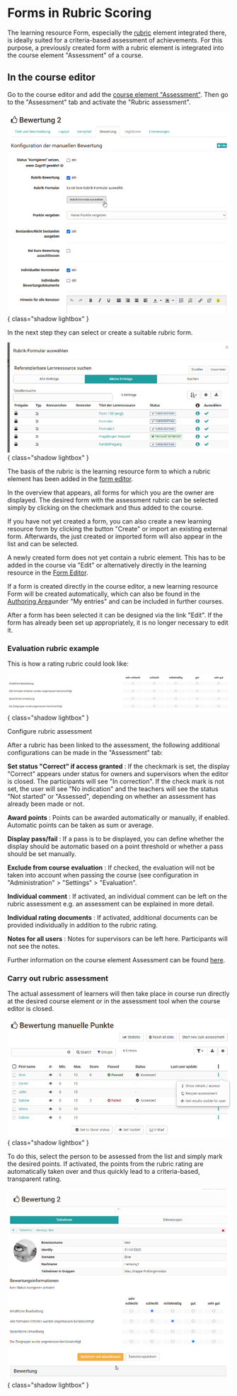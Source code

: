 # Forms in Rubric Scoring

The learning resource Form, especially the [rubric](Rubric.md) element integrated there, is ideally suited for a criteria-based assessment of achievements. For this purpose, a previously created form with a rubric element is integrated into the course element "Assessment" of a course.

## In the course editor

Go to the course editor and add the [course element "Assessment"](../course_elements/Course_Element_Assessment.md). Then go to the "Assessment" tab and activate the "Rubric assessment".

![Configure rubric scoring](assets/Bewertung_Tab_Rurbrik-Bewerung.png){ class="shadow lightbox" }

In the next step they can select or create a suitable rubric form.

![Select rubric form](assets/Rubrik-Formular_waehlen.png){ class="shadow lightbox" }

The basis of the rubric is the learning resource form to which a rubric element has been added in the [form editor](Form_editor_Questionnaire_editor.md).

In the overview that appears, all forms for which you are the owner are displayed. The desired form with the assessment rubric can be selected simply by clicking on the checkmark and thus added to the course.

If you have not yet created a form, you can also create a new learning resource form by clicking the button "Create" or import an existing external form. Afterwards, the just created or imported form will also appear in the list and can be selected.

A newly created form does not yet contain a rubric element. This has to be added in the course via "Edit" or alternatively directly in the learning resource in the [Form Editor](Form_editor_Questionnaire_editor.md).

If a form is created directly in the course editor, a new learning resource Form will be created automatically, which can also be found in the [Authoring Area](../authoring/index.md)under "My entries" and can be included in further courses.

After a form has been selected it can be designed via the link "Edit". If the form has already been set up appropriately, it is no longer necessary to edit it.

### Evaluation rubric example

This is how a rating rubric could look like:

![Example rubric form](assets/Rubrik_Formular_Beispiel1.png){ class="shadow lightbox" }

Configure rubric assessment

After a rubric has been linked to the assessment, the following additional configurations can be made in the "Assessment" tab:

**Set status "Correct" if access granted** : If the checkmark is set, the display "Correct" appears under status for owners and supervisors when the editor is closed. The participants will see "In correction". If the check mark is not set, the user will see "No indication" and the teachers will see the status "Not started" or "Assessed", depending on whether an assessment has already been made or not.  
  
**Award points** : Points can be awarded automatically or manually, if enabled. Automatic points can be taken as sum or average.

**Display pass/fail** : If a pass is to be displayed, you can define whether the display should be automatic based on a point threshold or whether a pass should be set manually.

**Exclude from course evaluation** : If checked, the evaluation will not be taken into account when passing the course (see configuration in "Administration" > "Settings" > "Evaluation".

**Individual comment** : If activated, an individual comment can be left on the rubric assessment e.g. an assessment can be explained in more detail.

**Individual rating documents** : If activated, additional documents can be provided individually in addition to the rubric rating.

**Notes for all users** : Notes for supervisors can be left here. Participants will not see the notes.
  
Further information on the course element Assessment can be found [here](../course_elements/Course_Element_Assessment.md).

### Carry out rubric assessment

The actual assessment of learners will then take place in course run directly at the desired course element or in the assessment tool when the course editor is closed.

![Rubric scoring participant list](assets/Bewertung.png){ class="shadow lightbox" }

To do this, select the person to be assessed from the list and simply mark the desired points. If activated, the points from the rubric rating are automatically taken over and thus quickly lead to a criteria-based, transparent rating.

![Rubric scoring for a participant](assets/Rubrik_bew.png){ class="shadow lightbox" }
